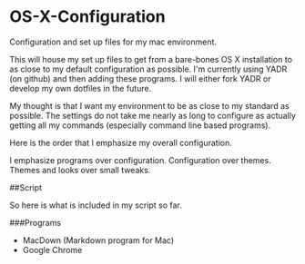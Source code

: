 OS-X-Configuration
==================

Configuration and set up files for my mac environment.

This will house my set up files to get from a bare-bones OS X installation to as close to my default configuration as possible. I'm currently using YADR (on github) and then adding these programs. I will either fork YADR or develop my own dotfiles in the future.

My thought is that I want my environment to be as close to my standard as possible. The settings do not take me nearly as long to configure as actually getting all my commands (especially command line based programs).

Here is the order that I emphasize my overall configuration.

I emphasize programs over configuration. Configuration over themes. Themes and looks over small tweaks.

##Script

So here is what is included in my script so far.

###Programs
* MacDown (Markdown program for Mac)
* Google Chrome


